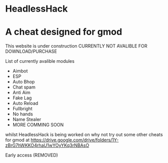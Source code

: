 # HeadlessHack
# A cheat designed for gmod

This website is under construction
CURRENTLY NOT AVALIBLE FOR DOWNLOAD/PURCHASE

List of currently avalible modules
- Aimbot
- ESP
- Auto Bhop
- Chat spam
- Anti Aim
- Fake Lag
- Auto Reload
- Fullbright
- No hands
- Name Stealer
- MORE COMMING SOON

whilst HeadlessHack is being worked on why not try out some other cheats for gmod at https://drive.google.com/drive/folders/1Y-zBrG7hWKKO4rhaU1wYOyYKq3rNBAsO

Early access (REMOVED)
